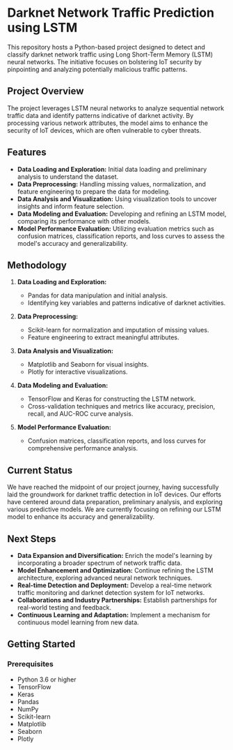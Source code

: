 # Darknet Network Traffic Prediction using LSTM

This repository hosts a Python-based project designed to detect and classify darknet network traffic using Long Short-Term Memory (LSTM) neural networks. The initiative focuses on bolstering IoT security by pinpointing and analyzing potentially malicious traffic patterns.

## Project Overview

The project leverages LSTM neural networks to analyze sequential network traffic data and identify patterns indicative of darknet activity. By processing various network attributes, the model aims to enhance the security of IoT devices, which are often vulnerable to cyber threats.

## Features

- **Data Loading and Exploration:** Initial data loading and preliminary analysis to understand the dataset.
- **Data Preprocessing:** Handling missing values, normalization, and feature engineering to prepare the data for modeling.
- **Data Analysis and Visualization:** Using visualization tools to uncover insights and inform feature selection.
- **Data Modeling and Evaluation:** Developing and refining an LSTM model, comparing its performance with other models.
- **Model Performance Evaluation:** Utilizing evaluation metrics such as confusion matrices, classification reports, and loss curves to assess the model's accuracy and generalizability.

## Methodology

1. **Data Loading and Exploration:** 
   - Pandas for data manipulation and initial analysis.
   - Identifying key variables and patterns indicative of darknet activities.

2. **Data Preprocessing:**
   - Scikit-learn for normalization and imputation of missing values.
   - Feature engineering to extract meaningful attributes.

3. **Data Analysis and Visualization:**
   - Matplotlib and Seaborn for visual insights.
   - Plotly for interactive visualizations.

4. **Data Modeling and Evaluation:**
   - TensorFlow and Keras for constructing the LSTM network.
   - Cross-validation techniques and metrics like accuracy, precision, recall, and AUC-ROC curve analysis.

5. **Model Performance Evaluation:**
   - Confusion matrices, classification reports, and loss curves for comprehensive performance analysis.

## Current Status

We have reached the midpoint of our project journey, having successfully laid the groundwork for darknet traffic detection in IoT devices. Our efforts have centered around data preparation, preliminary analysis, and exploring various predictive models. We are currently focusing on refining our LSTM model to enhance its accuracy and generalizability.

## Next Steps

- **Data Expansion and Diversification:** Enrich the model's learning by incorporating a broader spectrum of network traffic data.
- **Model Enhancement and Optimization:** Continue refining the LSTM architecture, exploring advanced neural network techniques.
- **Real-time Detection and Deployment:** Develop a real-time network traffic monitoring and darknet detection system for IoT networks.
- **Collaborations and Industry Partnerships:** Establish partnerships for real-world testing and feedback.
- **Continuous Learning and Adaptation:** Implement a mechanism for continuous model learning from new data.

## Getting Started

### Prerequisites

- Python 3.6 or higher
- TensorFlow
- Keras
- Pandas
- NumPy
- Scikit-learn
- Matplotlib
- Seaborn
- Plotly
